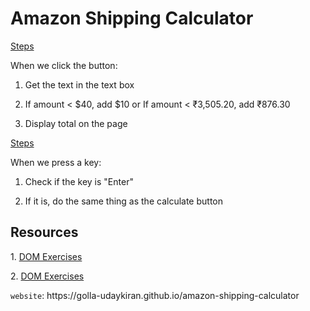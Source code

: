 # Amazon Shipping Calculator

<p><ins>Steps</ins>

When we click the button:

1. Get the text in the text box

2. If amount < $40, add $10 or If amount < ₹3,505.20, add ₹876.30

3. Display total on the page</p>

<p><ins>Steps</ins>

When we press a key:

1. Check if the key is "Enter"

2. If it is, do the same thing as the calculate button</p>

<h2>Resources</h2>
<p>1. <a href="https://supersimple.dev/projects/dom">DOM Exercises</a></p>
<p>2. <a href="https://supersimple.dev/projects/dom-with-css">DOM Exercises</a></p>
<code>website</code>: https://golla-udaykiran.github.io/amazon-shipping-calculator